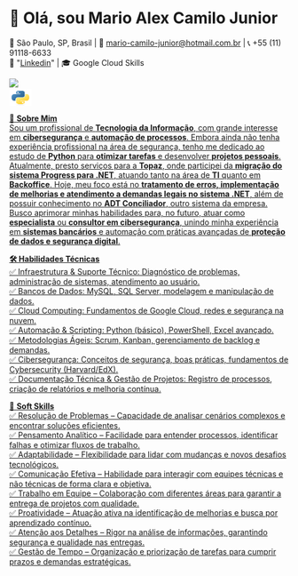 # 👋 Olá, sou Mario Alex Camilo Junior

📍 São Paulo, SP, Brasil | 📧 mario-camilo-junior@hotmail.com.br | 📞 +55 (11) 91118-6633  
🔗 "[Linkedin](https://www.linkedin.com/in/marioalexcamilojr/)" | 🎓 Google Cloud Skills  


<div>
  <a href="https://github.com/inimigodobowser">
  <img height="170em" src="https://github-readme-stats.vercel.app/api?username=inimigodobowser&show_icons=true&theme=dark&include_all_commits=true&count_private=true"/>
</div>  

    
<div>
 <img align="center" alt="Rafa-Python" height="30" width="40" src="https://raw.githubusercontent.com/devicons/devicon/master/icons/python/python-original.svg">
</div>  

    
🚀 **Sobre Mim**  
Sou um profissional de **Tecnologia da Informação**, com grande interesse em **cibersegurança** e **automação de processos**. Embora ainda não tenha experiência profissional na área de segurança, tenho me dedicado ao estudo de **Python** para **otimizar tarefas** e desenvolver **projetos pessoais**. 
Atualmente, presto serviços para a **Topaz**, onde participei da **migração do sistema Progress para .NET**, atuando tanto na área de **TI** quanto em **Backoffice**. Hoje, meu foco está no **tratamento de erros, implementação de melhorias e atendimento a demandas legais no sistema .NET**, além de possuir conhecimento no **ADT Conciliador**, outro sistema da empresa.  
Busco aprimorar minhas habilidades para, no futuro, atuar como **especialista** ou **consultor em cibersegurança**, unindo minha experiência em **sistemas bancários** e automação com práticas avançadas de **proteção de dados e segurança digital**.  

**🛠 Habilidades Técnicas**  
✅ Infraestrutura & Suporte Técnico: Diagnóstico de problemas, administração de sistemas, atendimento ao usuário.  
✅ Bancos de Dados: MySQL, SQL Server, modelagem e manipulação de dados.  
✅ Cloud Computing: Fundamentos de Google Cloud, redes e segurança na nuvem.  
✅ Automação & Scripting: Python (básico), PowerShell, Excel avançado.  
✅ Metodologias Ágeis: Scrum, Kanban, gerenciamento de backlog e demandas.  
✅ Cibersegurança: Conceitos de segurança, boas práticas, fundamentos de Cybersecurity (Harvard/EdX).  
✅ Documentação Técnica & Gestão de Projetos: Registro de processos, criação de relatórios e melhoria contínua.  

🧠 **Soft Skills**  
✅ Resolução de Problemas – Capacidade de analisar cenários complexos e encontrar soluções eficientes.  
✅ Pensamento Analítico – Facilidade para entender processos, identificar falhas e otimizar fluxos de trabalho.  
✅ Adaptabilidade – Flexibilidade para lidar com mudanças e novos desafios tecnológicos.  
✅ Comunicação Efetiva – Habilidade para interagir com equipes técnicas e não técnicas de forma clara e objetiva.  
✅ Trabalho em Equipe – Colaboração com diferentes áreas para garantir a entrega de projetos com qualidade.  
✅ Proatividade – Atuação ativa na identificação de melhorias e busca por aprendizado contínuo.  
✅ Atenção aos Detalhes – Rigor na análise de informações, garantindo segurança e qualidade nas entregas.  
✅ Gestão de Tempo – Organização e priorização de tarefas para cumprir prazos e demandas estratégicas.  
  
